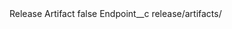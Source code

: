 <?xml version="1.0" encoding="UTF-8"?>
<CustomMetadata xmlns="http://soap.sforce.com/2006/04/metadata" xmlns:xsi="http://www.w3.org/2001/XMLSchema-instance" xmlns:xsd="http://www.w3.org/2001/XMLSchema">
    <label>Release Artifact</label>
    <protected>false</protected>
    <values>
        <field>Endpoint__c</field>
        <value xsi:type="xsd:string">release/artifacts/</value>
    </values>
</CustomMetadata>
